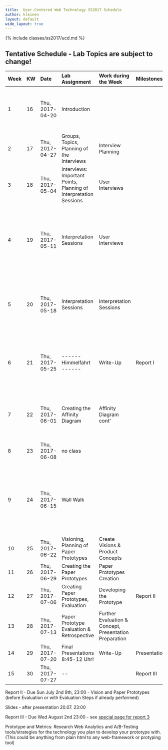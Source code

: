 ```yaml
---
title:  User-Centered Web Technology SS2017 Schedule
author: kleinen
layout: default
wide_layout: true
---
```

{% include classes/ss2017/ucd.md %}

## Tentative Schedule - Lab Topics are subject to change!


| Week | KW | Date            | Lab Assignment                                                    | Work during the Week                                   | Milestones   | Reading                                                                                                            |
|:-----|:---|:----------------|:------------------------------------------------------------------|:-------------------------------------------------------|:-------------|:-------------------------------------------------------------------------------------------------------------------|
| 1    | 16 | Thu, 2017-04-20 | Introduction                                                      |                                                        |              | Chapter 1 - Introduction &  Chapter 2 - User Data Drives Design (27 + 11 P.)                                       |
| 2    | 17 | Thu, 2017-04-27 | Groups, Topics, Planning of the Interviews                        | Interview Planning                                     |              | Chapter 3 - Principles of Contextual Inquiry (43-80, 37 P.)                                                        |
| 3    | 18 | Thu, 2017-05-04 | Interviews: Important Points, Planning of Interpretation Sessions | User Interviews                                        |              | Chapter 4 - The Interpretation Session (P81-105, 26P.)                                                             |
| 4    | 19 | Thu, 2017-05-11 | Interpretation Sessions                                           | User Interviews                                        |              | Chapter 5 - From Data to Insight: Contextual Design Models &  Chapter 6 - The Affinity Diagram (P127-146, 19 P.)   |
| 5    | 20 | Thu, 2017-05-18 | Interpretation Sessions                                           | Interpretation Sessions                                |              | Excerpt from Chapters 7 & 8: Personas, Chapter 9 - Inventing the Next Product Concept (P. 233- 251, 18P. )         |
| 6    | 21 | Thu, 2017-05-25 | ------ Himmelfahrt ------                                         | Write-Up                                               | Report I     | Chapter 10 - The Bridge From Data to Design: The Wall Walk (P. 253-275, 22P) & Chapter 11 Ideation                 |
| 7    | 22 | Thu, 2017-06-01 | Creating the Affinity Diagram                                     | Affinity Diagram  cont'                                |              | Chapter 17 - Validating the Design (P. 413-441, 28P) (Paper Prototypes!)                                           |
| 8    | 23 | Thu, 2017-06-08 | no class                                                          |                                                        |              | Chapter 19 - Project Planning and execution                                                                        |
| 9    | 24 | Thu, 2017-06-15 | Wall Walk                                                         |                                                        |              | reread Chapter 11 Ideation for Visioning Session,  reread Chapter 17 - Validating the Design  (Paper Prototypes!), |
| 10   | 25 | Thu, 2017-06-22 | Visioning, Planning of Paper Prototypes                           | Create Visions & Product Concepts                      |              |                                                                                                                    |
| 11   | 26 | Thu, 2017-06-29 | Creating the Paper Prototypes                                     | Paper Prototypes Creation                              |              |                                                                                                                    |
| 12   | 27 | Thu, 2017-07-06 | Creating Paper Prototypes,  Evaluation                            | Developing the Prototype                               | Report II    | Report II writeup                                                                                                  |
| 13   | 28 | Thu, 2017-07-13 | Paper Prototype Evaluation & Retrospective                        | Further Evaluation & Concept, Presentation Preparation |              |                                                                                                                    |
| 14   | 29 | Thu, 2017-07-20 | Final Presentations     8:45-12 Uhr!                              | Write-Up                                               | Presentation |                                                                                                                    |
| 15   | 30 | Thu, 2017-07-27 | --                                                                |                                                        | Report III   |                                                                                                                    |



Report II - Due Sun July <span class="linethrough">2nd</span> 9th, 23:00 - Vision and Paper Prototypes (before Evaluation or with Evaluation Steps if already performed)


Slides - after presentation 20.07. 23:00

Report III  - Due Wed August 2nd 23:00  - see [special page for report 3](../labs/report-3/)

 Prototype and  Metrics: Research Web Analytics and A/B-Testing tools/strategies for the technology you plan to develop your prototype with. (This could be anything from plain html to any web-framework or protyping tool)

